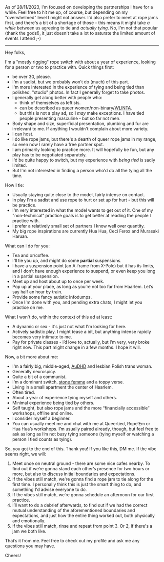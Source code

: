 As of 28/11/2023, I'm focused on developing the partnerships I have for a while. Feel free to hit me up, of course, but depending on my "overwhelmed" level I might not answer. I'd also prefer to meet at rope jams first, and there's a bit of a shortage of those - this means it might take _a while_ between us agreeing to tie and *actually tying*. No, I'm not that popular (thank the gods!), it just doesn't take a lot to saturate the limited amount of events I attend ;-)

---

Hey folks,

I'm a "mostly rigging" rope switch with about a year of experience, looking for a person or two to practice with. Quick things first:

- be over 30, please.
- I'm a sadist, but we probably won't do (much) of this part.
- I'm more interested in the experience of tying and being tied than polished, "studio" photos.
  In fact I generally forget to take photos.
- I generally get along better with people who:
  - think of themselves as leftists.
  - can be described as queer women/non-binary/[WLINTA](https://fetlife.com/users/17008417/posts/9575156).
  - but this is not a play ad, so I *may* make exceptions. I have tied people presenting masculine - but so far not men.
- Body shape and size, superficial presentation, plumbing and fur are irrelevant to me.
  If anything I wouldn't complain about more variety.
- I can host.
- I do like rope jams, but there's a dearth of queer rope jams in my range, so even now I rarely have a free partner spot.
- I am primarily looking to practice more. It will hopefully be fun, but any play has to be negotiated separately.
- I'd be quite happy to switch, but my experience with *being tied* is sadly limited.
- But I'm not interested in finding a person who'd do all the tying all the time.

How I tie:
- Usually staying quite close to the model, fairly intense on contact.
- In play I'm a sadist and use rope to hurt or set up for hurt - but this will be practice.
- I'm very interested in what the model wants to get out of it.
  One of my "non-technical" practice goals is to get better at reading the people I practice with.
- I prefer a relatively small set of partners I know well over quantity.
- My big rope inspirations are currently Hua Hua, Ceci Ferox and Murasaki Haruan.

What can I do for you:
- Tea and or/coffee.
- I'll tie you up, and might do some **partial** suspensions.
- I have a suspension point (an A-frame from X-Pole) but it has its limits, and I don’t have enough experience to suspend, or even keep you long in a partial suspension. 
- Meet up and host about up to once per week.
- Pop up at your place, as long as you’re not too far from Haarlem. Let’s say half an hour by train. 
- Provide some fancy autistic infodumps.
- Once I'm done with you, and pending extra chats, I might let you practice on me.

What I won't do, within the context of this ad at least:
- A dynamic or sex - it's just not what I'm looking for here.
- Actively sadistic play. 
  I might tease a bit, but anything intense rapidly becomes very intimate to me.
- Pay for private classes - I’d love to, actually, but I’m very, very broke right now. This part might change in a few months. I hope it will. 

Now, a bit more about me:
- I'm a fairly big, middle-aged, [AuDHD](https://en.wiktionary.org/wiki/AuDHD) and lesbian Polish trans woman.
- Generally neurospicy.
- Quite a bit of a communist.
- I'm a dominant switch, [stone femme](https://www.urbandictionary.com/define.php?term=Stone%20Femme) and a toppy verse.
- Living in a small apartment the center of Haarlem.
- Often tired.
- About a year of experience tying myself and others.
- Minimal experience being tied by others.
- Self taught, but also rope jams and the more “financially accessible” workshops, offline and online. 
- I consider myself a beginner. 
- You can usually meet me and chat with me at Queertied, Rope’Em or Hua Hua’s workshops. I’m usually paired already, though, but feel free to ask as long as I’m not busy tying someone (tying myself or watching a person I tied counts as tying).  

So, you got to the end of this. Thank you! If you like this, DM me. If the vibe seems right, we will:
1. Meet once on neutral ground - there are some nice cafes nearby. 
  To find out if we’re gonna stand each other’s presence for two hours or more, but also to discuss initial boundaries and expectations. 
2. If the vibes still match, we're gonna find a rope jam to tie along for the first time.
  I personally think this is just the smart thing to do, and something I'd advise everyone to do.
3. If the vibes still match, we’re gonna schedule an afternoon for our first practice. 
4. I’ll want to do a debrief afterwards, to find out if we had the correct mutual understanding of the aforementioned boundaries and expectations, and just how the entire thing worked out, both physically and emotionally. 
5. If the vibes still match, rinse and repeat from point 3. Or 2, if there's a jam we both like.

That’s it from me. Feel free to check out my profile and ask me any questions you may have. 

Cheers!
